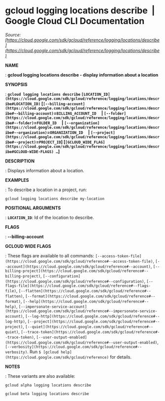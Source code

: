 # gcloud logging locations describe  |  Google Cloud CLI Documentation

*Source: [https://cloud.google.com/sdk/gcloud/reference/logging/locations/describe](https://cloud.google.com/sdk/gcloud/reference/logging/locations/describe)*

**NAME**

: **gcloud logging locations describe - display information about a location**

**SYNOPSIS**

: **`gcloud logging locations describe` `[LOCATION_ID](https://cloud.google.com/sdk/gcloud/reference/logging/locations/describe#LOCATION_ID)` [`[--billing-account](https://cloud.google.com/sdk/gcloud/reference/logging/locations/describe#--billing-account)`=`BILLING_ACCOUNT_ID`     | `[--folder](https://cloud.google.com/sdk/gcloud/reference/logging/locations/describe#--folder)`=`FOLDER_ID`     | `[--organization](https://cloud.google.com/sdk/gcloud/reference/logging/locations/describe#--organization)`=`ORGANIZATION_ID`     | `[--project](https://cloud.google.com/sdk/gcloud/reference/logging/locations/describe#--project)`=`PROJECT_ID`] [`[GCLOUD_WIDE_FLAG](https://cloud.google.com/sdk/gcloud/reference/logging/locations/describe#GCLOUD-WIDE-FLAGS) …`]**

**DESCRIPTION**

: Displays information about a location.

**EXAMPLES**

: To describe a location in a project, run:

```
gcloud logging locations describe my-location
```

**POSITIONAL ARGUMENTS**

: **`LOCATION_ID`**:
Id of the location to describe.

**FLAGS**

: **--billing-account**

**GCLOUD WIDE FLAGS**

: These flags are available to all commands: `[--access-token-file](https://cloud.google.com/sdk/gcloud/reference#--access-token-file)`,
`[--account](https://cloud.google.com/sdk/gcloud/reference#--account)`, `[--billing-project](https://cloud.google.com/sdk/gcloud/reference#--billing-project)`,
`[--configuration](https://cloud.google.com/sdk/gcloud/reference#--configuration)`,
`[--flags-file](https://cloud.google.com/sdk/gcloud/reference#--flags-file)`,
`[--flatten](https://cloud.google.com/sdk/gcloud/reference#--flatten)`, `[--format](https://cloud.google.com/sdk/gcloud/reference#--format)`, `[--help](https://cloud.google.com/sdk/gcloud/reference#--help)`, `[--impersonate-service-account](https://cloud.google.com/sdk/gcloud/reference#--impersonate-service-account)`,
`[--log-http](https://cloud.google.com/sdk/gcloud/reference#--log-http)`,
`[--project](https://cloud.google.com/sdk/gcloud/reference#--project)`, `[--quiet](https://cloud.google.com/sdk/gcloud/reference#--quiet)`, `[--trace-token](https://cloud.google.com/sdk/gcloud/reference#--trace-token)`, `[--user-output-enabled](https://cloud.google.com/sdk/gcloud/reference#--user-output-enabled)`,
`[--verbosity](https://cloud.google.com/sdk/gcloud/reference#--verbosity)`.
Run `$ [gcloud help](https://cloud.google.com/sdk/gcloud/reference)` for details.

**NOTES**

: These variants are also available:

```
gcloud alpha logging locations describe
```

```
gcloud beta logging locations describe
```